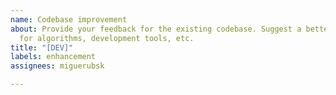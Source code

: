 ```yaml
---
name: Codebase improvement
about: Provide your feedback for the existing codebase. Suggest a better solution
  for algorithms, development tools, etc.
title: "[DEV]"
labels: enhancement
assignees: miguerubsk

---
```




